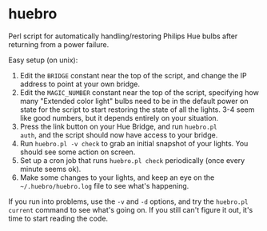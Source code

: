 # huebro
Perl script for automatically handling/restoring Philips Hue bulbs after returning from a power failure.

Easy setup (on unix):

1. Edit the <code>BRIDGE</code> constant near the top of the script, and change the IP address to point at your own bridge.
2. Edit the <code>MAGIC_NUMBER</code> constant near the top of the script, specifying how many "Extended color light" bulbs need to be in the default power on state for the script to start restoring the state of all the lights. 3-4 seem like good numbers, but it depends entirely on your situation.
3. Press the link button on your Hue Bridge, and run <code>huebro.pl auth</code>, and the script should now have access to your bridge.
4. Run <code>huebro.pl -v check</code> to grab an initial snapshot of your lights. You should see some action on screen.
5. Set up a cron job that runs <code>huebro.pl check</code> periodically (once every minute seems ok).
6. Make some changes to your lights, and keep an eye on the <code>~/.huebro/huebro.log</code> file to see what's happening.

If you run into problems, use the <code>-v</code> and <code>-d</code> options, and try the <code>huebro.pl current</code> command to see what's going on. If you still can't figure it out, it's time to start reading the code.
